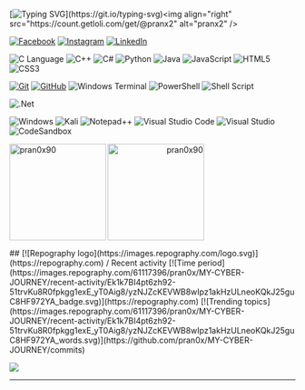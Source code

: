 [![Typing SVG](https://readme-typing-svg.demolab.com?font=Fira+Code&pause=1000&center=true&random=false&width=435&lines=pran0x+aka+revolver0x90!)](https://git.io/typing-svg)<img  align="right" src="https://count.getloli.com/get/@pranx2" alt="pranx2" />

[![Facebook](https://img.shields.io/badge/Facebook-%231877F2.svg?style=for-the-badge&logo=Facebook&logoColor=white)](https://www.facebook.com/im.pranX)
[![Instagram](https://img.shields.io/badge/Instagram-%23E4405F.svg?style=for-the-badge&logo=Instagram&logoColor=white)](https://www.instagram.com/im.pranx/)
[![LinkedIn](https://img.shields.io/badge/linkedin-%230077B5.svg?style=for-the-badge&logo=linkedin&logoColor=white)](https://www.linkedin.com/in/prantoinfo/)


![C Language](https://img.shields.io/badge/c-%2300599C.svg?style=for-the-badge&logo=c&logoColor=white)
![C++](https://img.shields.io/badge/c++-%2300599C.svg?style=for-the-badge&logo=c%2B%2B&logoColor=white)
![C#](https://img.shields.io/badge/c%23-%23239120.svg?style=for-the-badge&logo=csharp&logoColor=white)
![Python](https://img.shields.io/badge/python-3670A0?style=for-the-badge&logo=python&logoColor=ffdd54)
![Java](https://img.shields.io/badge/java-%23ED8B00.svg?style=for-the-badge&logo=openjdk&logoColor=white)
![JavaScript](https://img.shields.io/badge/javascript-%23323330.svg?style=for-the-badge&logo=javascript&logoColor=%23F7DF1E)
![HTML5](https://img.shields.io/badge/html5-%23E34F26.svg?style=for-the-badge&logo=html5&logoColor=white)
![CSS3](https://img.shields.io/badge/css3-%231572B6.svg?style=for-the-badge&logo=css3&logoColor=white)

[![Git](https://img.shields.io/badge/git-%23F05033.svg?style=for-the-badge&logo=git&logoColor=white)](https://github.com/pranx2)
[![GitHub](https://img.shields.io/badge/github-%23121011.svg?style=for-the-badge&logo=github&logoColor=white)](https://github.com/pranx2)
![Windows Terminal](https://img.shields.io/badge/Windows%20Terminal-%234D4D4D.svg?style=for-the-badge&logo=windows-terminal&logoColor=white)
![PowerShell](https://img.shields.io/badge/PowerShell-%235391FE.svg?style=for-the-badge&logo=powershell&logoColor=white)
![Shell Script](https://img.shields.io/badge/shell_script-%23121011.svg?style=for-the-badge&logo=gnu-bash&logoColor=white)

![.Net](https://img.shields.io/badge/.NET-5C2D91?style=for-the-badge&logo=.net&logoColor=white)

![Windows](https://img.shields.io/badge/Windows-0078D6?style=for-the-badge&logo=windows&logoColor=white)
![Kali](https://img.shields.io/badge/Kali-268BEE?style=for-the-badge&logo=kalilinux&logoColor=white)
![Notepad++](https://img.shields.io/badge/Notepad++-90E59A.svg?style=for-the-badge&logo=notepad%2b%2b&logoColor=black)
![Visual Studio Code](https://img.shields.io/badge/Visual%20Studio%20Code-0078d7.svg?style=for-the-badge&logo=visual-studio-code&logoColor=white)
![Visual Studio](https://img.shields.io/badge/Visual%20Studio-5C2D91.svg?style=for-the-badge&logo=visual-studio&logoColor=white)
![CodeSandbox](https://img.shields.io/badge/Codesandbox-040404?style=for-the-badge&logo=codesandbox&logoColor=DBDBDB)


<p><a> <img align="left" width="" height="170" src="https://github-readme-stats.vercel.app/api/top-langs?username=pran0x&show_icons=true&theme=tokyonight&locale=en&layout=compact" alt="pran0x90"/> <a align = "right"<a><img width="" height="170" src="https://github-readme-streak-stats.herokuapp.com/?user=pran0x&theme=dark" alt="pran0x90"/></a></p>
## [![Repography logo](https://images.repography.com/logo.svg)](https://repography.com) / Recent activity [![Time period](https://images.repography.com/61117396/pran0x/MY-CYBER-JOURNEY/recent-activity/Ek1k7BI4pt6zh92-51trvKu8R0fpkgg1exE_yT0Aig8/yzNJZcKEVWB8wIpz1akHzULneoKQkJ25guC8HF972YA_badge.svg)](https://repography.com)
[![Trending topics](https://images.repography.com/61117396/pran0x/MY-CYBER-JOURNEY/recent-activity/Ek1k7BI4pt6zh92-51trvKu8R0fpkgg1exE_yT0Aig8/yzNJZcKEVWB8wIpz1akHzULneoKQkJ25guC8HF972YA_words.svg)](https://github.com/pran0x/MY-CYBER-JOURNEY/commits)


<!--START_SECTION:waka-->

<!--END_SECTION:waka--> 
<!--START_SECTION:-->
[![](https://github-readme-activity-graph.vercel.app/graph?username=pran0x&theme=react-dark)](https://github.com/pran0x/github-readme-activity-graph)

<!--END_SECTION:--> 
---

